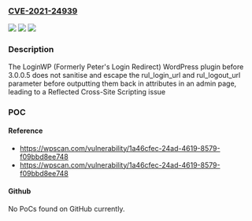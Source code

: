 ### [CVE-2021-24939](https://cve.mitre.org/cgi-bin/cvename.cgi?name=CVE-2021-24939)
![](https://img.shields.io/static/v1?label=Product&message=LoginWP%20(Formerly%20Peter's%20Login%20Redirect)&color=blue)
![](https://img.shields.io/static/v1?label=Version&message=3.0.0.5%3C%203.0.0.5%20&color=brighgreen)
![](https://img.shields.io/static/v1?label=Vulnerability&message=CWE-79%20Cross-site%20Scripting%20(XSS)&color=brighgreen)

### Description

The LoginWP (Formerly Peter's Login Redirect) WordPress plugin before 3.0.0.5 does not sanitise and escape the rul_login_url and rul_logout_url parameter before outputting them back in attributes in an admin page, leading to a Reflected Cross-Site Scripting issue

### POC

#### Reference
- https://wpscan.com/vulnerability/1a46cfec-24ad-4619-8579-f09bbd8ee748
- https://wpscan.com/vulnerability/1a46cfec-24ad-4619-8579-f09bbd8ee748

#### Github
No PoCs found on GitHub currently.


